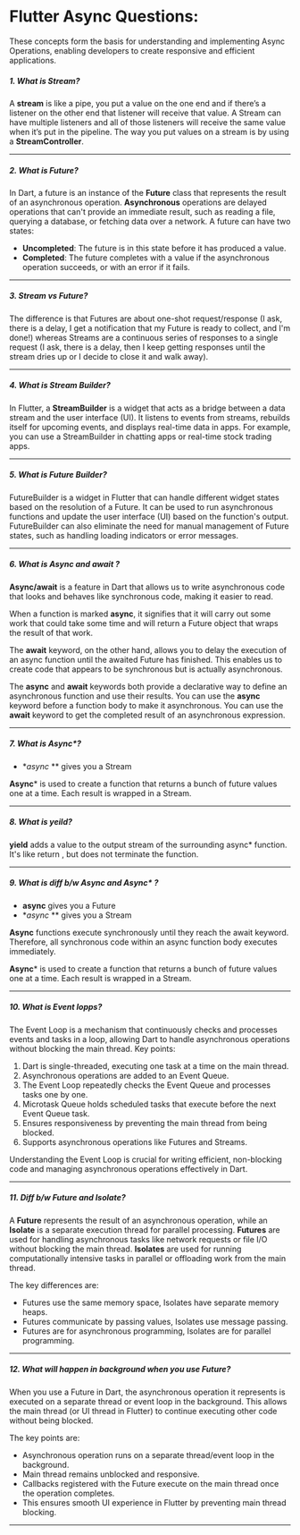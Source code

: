 # Flutter Async Questions:

These concepts form the basis for understanding and implementing Async Operations, enabling developers to create responsive and efficient applications.

##### 1. What is Stream?
A **stream** is like a pipe, you put a value on the one end and if there’s a listener on the other end that listener will receive that value. A Stream can have multiple listeners and all of those listeners will receive the same value when it’s put in the pipeline. The way you put values on a stream is by using a **StreamController**.

--------

##### 2. What is Future?
In Dart, a future is an instance of the **Future** class that represents the result of an asynchronous operation. **Asynchronous** operations are delayed operations that can't provide an immediate result, such as reading a file, querying a database, or fetching data over a network. A future can have two states:
- **Uncompleted**: The future is in this state before it has produced a value.
- **Completed**: The future completes with a value if the asynchronous operation succeeds, or with an error if it fails. 

--------

##### 3. Stream vs Future?
The difference is that Futures are about one-shot request/response (I ask, there is a delay, I get a notification that my Future is ready to collect, and I'm done!) whereas Streams are a continuous series of responses to a single request (I ask, there is a delay, then I keep getting responses until the stream dries up or I decide to close it and walk away).

--------

##### 4. What is Stream Builder?
In Flutter, a **StreamBuilder** is a widget that acts as a bridge between a data stream and the user interface (UI). It listens to events from streams, rebuilds itself for upcoming events, and displays real-time data in apps. For example, you can use a StreamBuilder in chatting apps or real-time stock trading apps.

--------

##### 5. What is Future Builder?
 FutureBuilder is a widget in Flutter that can handle different widget states based on the resolution of a Future. It can be used to run asynchronous functions and update the user interface (UI) based on the function's output. FutureBuilder can also eliminate the need for manual management of Future states, such as handling loading indicators or error messages.

--------

##### 6. What is Async and await ?
**Async/await** is a feature in Dart that allows us to write asynchronous code that looks and behaves like synchronous code, making it easier to read.

When a function is marked **async**, it signifies that it will carry out some work that could take some time and will return a Future object that wraps the result of that work.

The **await** keyword, on the other hand, allows you to delay the execution of an async function until the awaited Future has finished. This enables us to create code that appears to be synchronous but is actually asynchronous.

The **async** and **await** keywords both provide a declarative way to define an asynchronous function and use their results. You can use the **async** keyword before a function body to make it asynchronous. You can use the **await** keyword to get the completed result of an asynchronous expression.

--------

##### 7. What is Async*?
- **async* ** gives you a Stream

**Async*** is used to create a function that returns a bunch of future values one at a time. Each result is wrapped in a Stream.

--------

##### 8. What is yeild?
**yield** adds a value to the output stream of the surrounding async* function. It's like return , but does not terminate the function.

--------

##### 9. What is diff b/w  Async and Async* ?
- **async** gives you a Future
- **async* ** gives you a Stream

**Async** functions execute synchronously until they reach the await keyword. Therefore, all synchronous code within an async function body executes immediately. 

**Async*** is used to create a function that returns a bunch of future values one at a time. Each result is wrapped in a Stream.

--------

##### 10. What is Event lopps?

The Event Loop is a mechanism that continuously checks and processes events and tasks in a loop, allowing Dart to handle asynchronous operations without blocking the main thread.
Key points:

1. Dart is single-threaded, executing one task at a time on the main thread.
2. Asynchronous operations are added to an Event Queue.
3. The Event Loop repeatedly checks the Event Queue and processes tasks one by one.
4. Microtask Queue holds scheduled tasks that execute before the next Event Queue task.
5. Ensures responsiveness by preventing the main thread from being blocked.
6. Supports asynchronous operations like Futures and Streams.

Understanding the Event Loop is crucial for writing efficient, non-blocking code and managing asynchronous operations effectively in Dart.

--------

##### 11. Diff b/w Future and Isolate?

A **Future** represents the result of an asynchronous operation, while an **Isolate** is a separate execution thread for parallel processing.
**Futures** are used for handling asynchronous tasks like network requests or file I/O without blocking the main thread. **Isolates** are used for running computationally intensive tasks in parallel or offloading work from the main thread.

The key differences are:
- Futures use the same memory space, Isolates have separate memory heaps.
- Futures communicate by passing values, Isolates use message passing.
- Futures are for asynchronous programming, Isolates are for parallel programming.

------------

##### 12. What will happen in background when you use Future?

When you use a Future in Dart, the asynchronous operation it represents is executed on a separate thread or event loop in the background. This allows the main thread (or UI thread in Flutter) to continue executing other code without being blocked.

The key points are:

- Asynchronous operation runs on a separate thread/event loop in the background.
- Main thread remains unblocked and responsive.
- Callbacks registered with the Future execute on the main thread once the operation completes.
- This ensures smooth UI experience in Flutter by preventing main thread blocking.

------------




